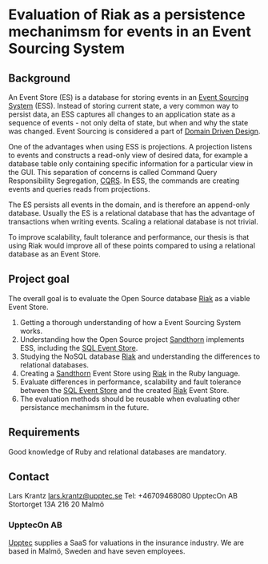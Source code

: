 # Evaluation of Riak as a persistence mechanimsm for events in an Event Sourcing System

## Background

An Event Store (ES) is a database for storing events in an [Event Sourcing System][5] (ESS). 
Instead of storing current state, a very common way to persist data, an ESS captures all changes to an application state as a sequence of events - not only delta of state, but when and why the state was changed. Event Sourcing is considered a part of [Domain Driven Design][7].

One of the advantages when using ESS is projections. 
A projection listens to events and constructs a read-only view of desired data, for example a database table only containing specific information for a particular view in the GUI. This separation of concerns is called Command Query Responsibility Segregation, [CQRS][6].
In ESS, the commands are creating events and queries reads from projections.

The ES persists all events in the domain, and is therefore an append-only database. 
Usually the ES is a relational database that has the advantage of transactions when writing events. 
Scaling a relational database is not trivial.

To improve scalability, fault tolerance and performance, our thesis is that using Riak would improve all of these points compared to using a relational database as an Event Store.

## Project goal

The overall goal is to evaluate the Open Source database [Riak][3] as a viable Event Store.

1. Getting a thorough understanding of how a Event Sourcing System works.
2. Understanding how the Open Source project [Sandthorn][1] implements ESS, including the [SQL Event Store][2].
3. Studying the NoSQL database [Riak][3] and understanding the differences to relational databases.
4. Creating a [Sandthorn][1] Event Store using [Riak][3] in the Ruby language.
5. Evaluate differences in performance, scalability and fault tolerance between the [SQL Event Store][2] and the created [Riak][3] Event Store.
6. The evaluation methods should be reusable when evaluating other persistance mechanimsm in the future.

## Requirements

Good knowledge of Ruby and relational databases are mandatory.

## Contact

Lars Krantz
[lars.krantz@upptec.se](mailto:lars.krantz@upptec.se)
Tel: +46709468080
UpptecOn AB
Stortorget 13A
216 20 Malmö

### UpptecOn AB

[Upptec][4] supplies a SaaS for valuations in the insurance industry. 
We are based in Malmö, Sweden and have seven employees.

[1]: https://github.com/Sandthorn/
[2]: https://github.com/Sandthorn/sandthorn_driver_sequel
[3]: https://github.com/basho/riak
[4]: http://upptec.se
[5]: http://martinfowler.com/eaaDev/EventSourcing.html
[6]: http://martinfowler.com/bliki/CQRS.html
[7]: http://en.wikipedia.org/wiki/Domain-driven_design

